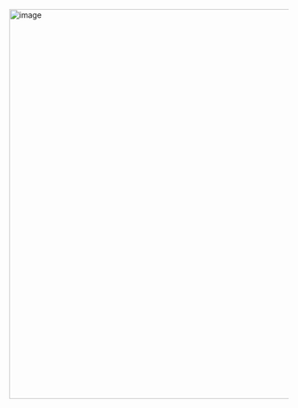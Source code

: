 <img width="1091" height="703" alt="image" src="https://github.com/user-attachments/assets/351daa1c-52bf-4b75-9858-216a9122a6a1" />

